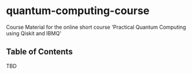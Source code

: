 # quantum-computing-course 
Course Material for the online short course 'Practical Quantum Computing using Qiskit and IBMQ'

## Table of Contents

TBD